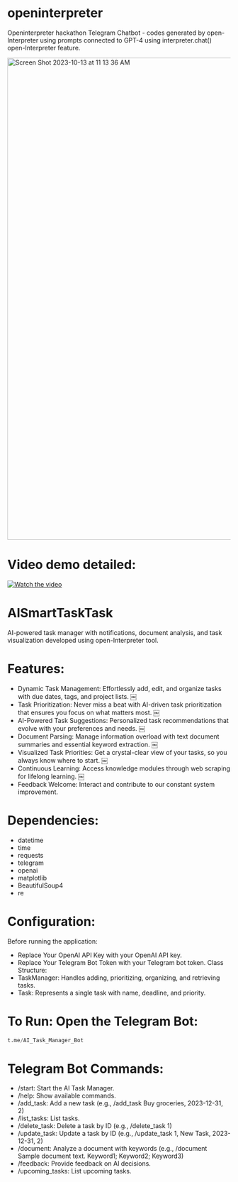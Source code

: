 # openinterpreter
Openinterpreter hackathon
Telegram Chatbot - codes generated by open-Interpreter using prompts connected to GPT-4 using interpreter.chat() open-Interpreter feature. 

<img width="1087" alt="Screen Shot 2023-10-13 at 11 13 36 AM" src="https://github.com/datasci888/openinterpreter/assets/119770980/9742e0fd-db80-4c27-8270-c65c45b7e74e">

# Video demo detailed:

[![Watch the video](https://img.youtube.com/vi/Im4DuIj74xg/0.jpg)](https://youtu.be/Im4DuIj74xg?si=zGgDCU5fcNgO_mtm)

# AISmartTaskTask
AI-powered task manager with notifications, document analysis, and task visualization developed using open-Interpreter tool. 

# Features:
-  Dynamic Task Management: Effortlessly add, edit, and organize tasks with due dates, tags, and project lists. 
￼
-  Task Prioritization: Never miss a beat with AI-driven task prioritization that ensures you focus on what matters most. 
￼
-  AI-Powered Task Suggestions: Personalized task recommendations that evolve with your preferences and needs. 
￼
-  Document Parsing: Manage information overload with text document summaries and essential keyword extraction. 
￼
-  Visualized Task Priorities: Get a crystal-clear view of your tasks, so you always know where to start. 
￼
-  Continuous Learning: Access knowledge modules through web scraping for lifelong learning. 
￼
-  Feedback Welcome: Interact and contribute to our constant system improvement.

# Dependencies:
- datetime
- time
- requests
- telegram
- openai
- matplotlib
- BeautifulSoup4
- re

# Configuration:
Before running the application:
- Replace Your OpenAI API Key with your OpenAI API key.
- Replace Your Telegram Bot Token with your Telegram bot token.
Class Structure:
- TaskManager: Handles adding, prioritizing, organizing, and retrieving tasks.
- Task: Represents a single task with name, deadline, and priority.

# To Run: Open the Telegram Bot:
```python
t.me/AI_Task_Manager_Bot
```
# Telegram Bot Commands:
- /start: Start the AI Task Manager.
- /help: Show available commands.
- /add_task: Add a new task (e.g., /add_task Buy groceries, 2023-12-31, 2)
- /list_tasks: List tasks.
- /delete_task: Delete a task by ID (e.g., /delete_task 1)
- /update_task: Update a task by ID (e.g., /update_task 1, New Task, 2023-12-31, 2)
- /document: Analyze a document with keywords (e.g., /document Sample document text. Keyword1; Keyword2; Keyword3)
- /feedback: Provide feedback on AI decisions.
- /upcoming_tasks: List upcoming tasks.

